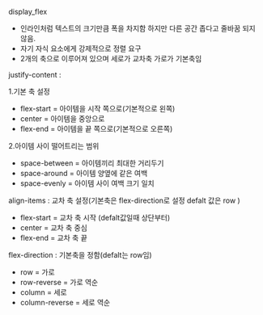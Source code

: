 display_flex
- 인라인처럼 텍스트의 크기만큼 폭을 차지함 하지만 다른 공간 좁다고 줄바꿈 되지 않음.
- 자기 자식 요소에게 강제적으로 정렬 요구
- 2개의 축으로 이루어져 있으며 세로가 교차축 가로가 기본축임

justify-content :

1.기본 축 설정
- flex-start = 아이템을 시작 쪽으로(기본적으로 왼쪽)
- center = 아이템을 중앙으로
- flex-end = 아이템을 끝 쪽으로(기본적으로 오른쪽)

2.아이템 사이 떨어트리는 범위
- space-between = 아이템끼리 최대한 거리두기
- space-around = 아이템 양옆에 같은 여백
- space-evenly = 아이템 사이 여백 크기 일치

align-items : 교차 축 설정(기본축은 flex-direction로 설정 defalt 값은 row )

- flex-start = 교차 축 시작 (defalt값일때 상단부터)
- center = 교차 축 중심
- flex-end = 교차 축 끝

flex-direction : 기본축을 정함(defalt는 row임)

- row = 가로
- row-reverse = 가로 역순
- column = 세로
- column-reverse = 세로 역순
